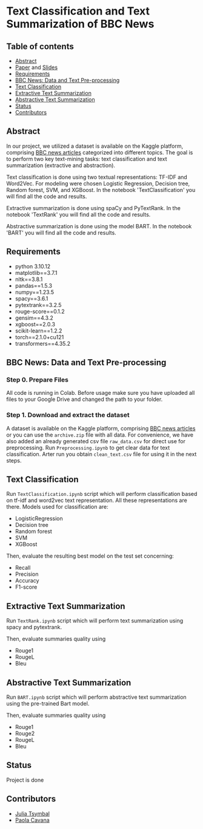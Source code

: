 # Text Classification and Text Summarization of BBC News

## Table of contents
* [Abstract](#abstract)
* [Paper](https://github.com/JuliaTsymbal/Text-Mining-Project/blob/main/ReportTM%26S.pdf) and [Slides](https://github.com/JuliaTsymbal/Text-Mining-Project/blob/main/SlideTM%26S.pdf)
* [Requirements](#requirements)
* [BBC News: Data and Text Pre-processing](#BBC-News-data-and-text-pre-processing)
* [Text Classification](#text-classification)
* [Extractive Text Summarization](#extractive-text-summarization)
* [Abstractive Text Summarization](#abstractive-text-summarization)
* [Status](#status)
* [Contributors](#contributors)

<a id="abstract"></a>
## Abstract


In our project, we utilized a dataset is available on the Kaggle platform, comprising [BBC news articles](https://www.kaggle.com/datasets/pariza/bbc-news-summary) categorized into different topics. The goal is to perform two key text-mining tasks: text classification and text summarization (extractive and abstraction).

Text classification is done using two textual representations: TF-IDF and Word2Vec. For modeling were chosen Logistic Regression, Decision tree, Random forest, SVM, and XGBoost. In the notebook 'TextClassification' you will find all the code and results.

Extractive summarization is done using spaCy and PyTextRank. In the notebook 'TextRank' you will find all the code and results.

Abstractive summarization is done using the model BART. In the notebook 'BART' you will find all the code and results.


<a id="requirements"></a>
## Requirements


- python 3.10.12
- matplotlib==3.7.1
- nltk==3.8.1
- pandas==1.5.3
- numpy==1.23.5
- spacy==3.6.1
- pytextrank==3.2.5
- rouge-score==0.1.2
- gensim==4.3.2
- xgboost==2.0.3
- scikit-learn==1.2.2
- torch==2.1.0+cu121
- transformers==4.35.2


<a id="BBC-News-data-and-text-pre-processing"></a>
## BBC News: Data and Text Pre-processing

### Step 0. Prepare Files

All code is running in Colab. Before usage make sure you have uploaded all files to your Google Drive and changed the path to your folder.  

### Step 1. Download and extract the dataset

A dataset is available on the Kaggle platform, comprising [BBC news articles](https://www.kaggle.com/datasets/pariza/bbc-news-summary) or you can use the `archive.zip` file with all data. For convenience, we have also added an already generated csv file `raw_data.csv` for direct use for preprocessing. Run `Preprocessing.ipynb` to get clear data for text classification. Arter run you obtain `clean_text.csv` file for using it in the next steps.


<a id="text-classification"></a>
## Text Classification 

Run `TextClassification.ipynb` script which will perform classification based on tf-idf and word2vec text representation. All these representations are there. Models used for classification are:
- LogisticRegression
- Decision tree
- Random forest
- SVM
- XGBoost

Then, evaluate the resulting best model on the test set concerning:
- Recall
- Precision
- Accuracy
- F1-score


<a id="extractive-text-summarization"></a>
## Extractive Text Summarization  

Run `TextRank.ipynb` script which will perform text summarization using spacy and pytextrank. 

Then, evaluate summaries quality using 
- Rouge1 
- RougeL
- Bleu


<a id="abstractive-text-summarization"></a>
## Abstractive Text Summarization
Run `BART.ipynb` script which will perform abstractive text summarization using the pre-trained Bart model. 

Then, evaluate summaries quality using 
- Rouge1
- Rouge2 
- RougeL
- Bleu


<a id="status"></a>
## Status

Project is done


<a id="contributors"></a>
## Contributors

* [Julia Tsymbal](https://github.com/JuliaTsymbal)
* [Paola Cavana](https://github.com/pcavana)
